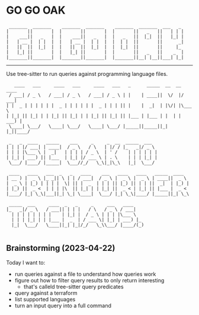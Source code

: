 # GO GO OAK

```
 _______  _______    _______  _______    _______  _______  ___   _ 
|       ||       |  |       ||       |  |       ||   _   ||   | | |
|    ___||   _   |  |    ___||   _   |  |   _   ||  |_|  ||   |_| |
|   | __ |  | |  |  |   | __ |  | |  |  |  | |  ||       ||      _|
|   ||  ||  |_|  |  |   ||  ||  |_|  |  |  |_|  ||       ||     |_ 
|   |_| ||       |  |   |_| ||       |  |       ||   _   ||    _  |
|_______||_______|  |_______||_______|  |_______||__| |__||___| |_|
```

---

Use tree-sitter to run queries against programming language files.

```
   ____   ___     ____   ___     ____   ___   _      _____  __  __  ____  
 / ___| / _ \   / ___| / _ \   / ___| / _ \ | |    | ____||  \/  |/ ___| 
| |  _ | | | | | |  _ | | | | | |  _ | | | || |    |  _|  | |\/| |\___ \ 
| |_| || |_| | | |_| || |_| | | |_| || |_| || |___ | |___ | |  | | ___) |
 \____| \___/   \____| \___/   \____| \___/ |_____||_____||_|  |_||____/ 
                                                                         
 _   _  ____   _____    ___     _     _  __  _____  ___  
| | | |/ ___| | ____|  / _ \   / \   | |/ / |_   _|/ _ \ 
| | | |\___ \ |  _|   | | | | / _ \  | ' /    | | | | | |
| |_| | ___) || |___  | |_| |/ ___ \ | . \    | | | |_| |
 \___/ |____/ |_____|  \___//_/   \_\|_|\_\   |_|  \___/ 
                                                         
 ____   ____   ___  _   _   ____    ___   ____   ____   _____  ____  
| __ ) |  _ \ |_ _|| \ | | / ___|  / _ \ |  _ \ |  _ \ | ____||  _ \ 
|  _ \ | |_) | | | |  \| || |  _  | | | || |_) || | | ||  _|  | |_) |
| |_) ||  _ <  | | | |\  || |_| | | |_| ||  _ < | |_| || |___ |  _ < 
|____/ |_| \_\|___||_| \_| \____|  \___/ |_| \_\|____/ |_____||_| \_\
                                                                     
 _____  ___     ____  _   _     _     ___   ____    
|_   _|/ _ \   / ___|| | | |   / \   / _ \ / ___|   
  | | | | | | | |    | |_| |  / _ \ | | | |\___ \   
  | | | |_| | | |___ |  _  | / ___ \| |_| | ___) |_ 
  |_|  \___/   \____||_| |_|/_/   \_\\___/ |____/(_)
                                                    
```

## Brainstorming (2023-04-22)

Today I want to:

- run queries against a file to understand how queries work
- figure out how to filter query results to only return interesting
  - that's calleld tree-sitter query predicates
- query against a terraform
- list supported languages
- turn an input query into a full command 